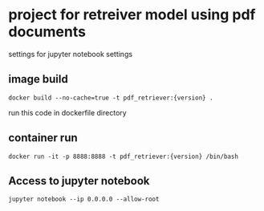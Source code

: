 # project for retreiver model using pdf documents
settings for jupyter notebook settings

## image build
```shell
docker build --no-cache=true -t pdf_retriever:{version} .
```
run this code in dockerfile directory


## container run
```shell
docker run -it -p 8888:8888 -t pdf_retriever:{version} /bin/bash
```

## Access to jupyter notebook
```shell 
jupyter notebook --ip 0.0.0.0 --allow-root
```

